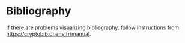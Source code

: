 # Bibliography 

If there are problems visualizing bibliography, follow instructions from https://cryptobib.di.ens.fr/manual. 
